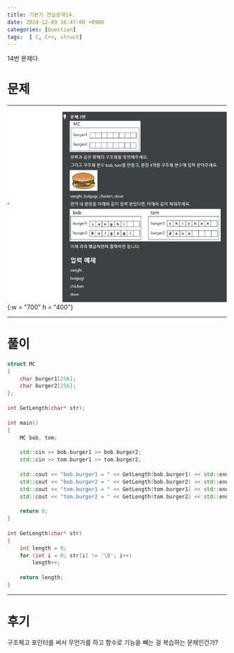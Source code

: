 ```yaml
---
title: 기본기 연습문제14.
date: 2024-12-09 16:47:00 +0900
categories: [Question]  
tags:  [ C, C++, struct]
---
```

14번 문제다.

# 문제   
---------------------------------------
![DeskTop View](/assets/img/Array45.png){:w = "700" h = "400"}

---------------------------------------

# 풀이

```c++
struct MC
{
    char burger1[256];
    char burger2[256];
};

int GetLength(char* str);

int main()
{
    MC bob, tom;
    
    std::cin >> bob.burger1 >> bob.burger2;
    std::cin >> tom.burger1 >> tom.burger2;
    
    std::cout << "bob.burger1 = " << GetLength(bob.burger1) << std::endl;
    std::cout << "bob.burger2 = " << GetLength(bob.burger2) << std::endl;
    std::cout << "tom.burger1 = " << GetLength(tom.burger1) << std::endl;
    std::cout << "tom.burger2 = " << GetLength(tom.burger2) << std::endl;
    
    return 0;
}

int GetLength(char* str)
{
    int length = 0;
    for (int i = 0; str[i] != '\0'; i++)
        length++;
    
    return length;
}
```
---------------------------------------

# 후기

구조체고 포인터를 써서 무언가를 하고 함수로 기능을 빼는 걸 복습하는 문제인건가?
